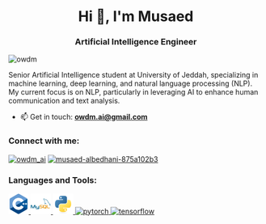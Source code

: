 <h1 align="center">Hi 👋, I'm Musaed</h1>
<h3 align="center">Artificial Intelligence Engineer</h3>

<p align="left"> <img src="https://komarev.com/ghpvc/?username=owdm&label=Profile%20views&color=0e75b6&style=flat" alt="owdm" /> </p>

Senior Artificial Intelligence student at University of Jeddah, specializing in machine learning, deep learning,  and natural language processing (NLP). My current focus is on NLP, particularly in leveraging AI to enhance human communication and text analysis.
- 📫 Get in touch: **owdm.ai@gmail.com**


<h3 align="left">Connect with me:</h3>
<p align="left">
<a href="https://twitter.com/owdm_ai" target="blank"><img align="center" src="https://raw.githubusercontent.com/rahuldkjain/github-profile-readme-generator/master/src/images/icons/Social/twitter.svg" alt="owdm_ai" height="30" width="40" /></a>
<a href="https://linkedin.com/in/musaed-albedhani-875a102b3" target="blank"><img align="center" src="https://raw.githubusercontent.com/rahuldkjain/github-profile-readme-generator/master/src/images/icons/Social/linked-in-alt.svg" alt="musaed-albedhani-875a102b3" height="30" width="40" /></a>
</p>

<h3 align="left">Languages and Tools:</h3>
<p align="left"> <a href="https://www.w3schools.com/cpp/" target="_blank" rel="noreferrer"> <img src="https://raw.githubusercontent.com/devicons/devicon/master/icons/cplusplus/cplusplus-original.svg" alt="cplusplus" width="40" height="40"/> </a> <a href="https://www.mysql.com/" target="_blank" rel="noreferrer"> <img src="https://raw.githubusercontent.com/devicons/devicon/master/icons/mysql/mysql-original-wordmark.svg" alt="mysql" width="40" height="40"/> </a> <a href="https://www.python.org" target="_blank" rel="noreferrer"> <img src="https://raw.githubusercontent.com/devicons/devicon/master/icons/python/python-original.svg" alt="python" width="40" height="40"/> </a> <a href="https://pytorch.org/" target="_blank" rel="noreferrer"> <img src="https://www.vectorlogo.zone/logos/pytorch/pytorch-icon.svg" alt="pytorch" width="40" height="40"/> </a> <a href="https://www.tensorflow.org" target="_blank" rel="noreferrer"> <img src="https://www.vectorlogo.zone/logos/tensorflow/tensorflow-icon.svg" alt="tensorflow" width="40" height="40"/> </a> </p>


